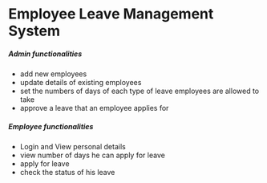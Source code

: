 # Employee Leave Management System
##### Admin functionalities
* add new employees
* update details of existing employees
* set the numbers of days of each type of leave employees are allowed to take
* approve a leave that an employee applies for

##### Employee functionalities
* Login and View personal details
* view number of days he can apply for leave 
* apply for leave
* check the status of his leave
